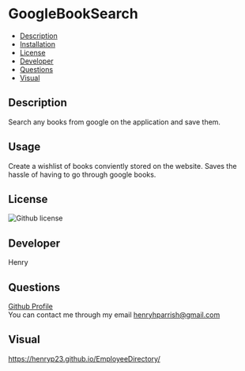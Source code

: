 # GoogleBookSearch

- [Description](#Description)
- [Installation](#Installation)
- [License](#License)
- [Developer](#Developer)
- [Questions](#Questions)
- [Visual](#Visual)



## Description
Search any books from google on the application and save them.

## Usage
Create a wishlist of books conviently stored on the website. Saves the hassle of having to go through google books.

## License
![Github license](https://img.shields.io/badge/license-None-blue.svg)

## Developer
Henry

## Questions
[Github Profile](https://github.com/HenryP23)  
You can contact me through my email henryhparrish@gmail.com

## Visual
https://henryp23.github.io/EmployeeDirectory/


